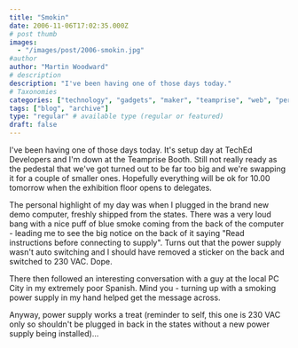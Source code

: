 ```yaml
---
title: "Smokin"
date: 2006-11-06T17:02:35.000Z
# post thumb
images:
  - "/images/post/2006-smokin.jpg"
#author
author: "Martin Woodward"
# description
description: "I've been having one of those days today."
# Taxonomies
categories: ["technology", "gadgets", "maker", "teamprise", "web", "personal"]
tags: ["blog", "archive"]
type: "regular" # available type (regular or featured)
draft: false
---
```

I've been having one of those days today.  It's setup day at TechEd Developers and I'm down at the Teamprise Booth.  Still not really ready as the pedestal that we've got turned out to be far too big and we're swapping it for a couple of smaller ones.  Hopefully everything will be ok for 10.00 tomorrow when the exhibition floor opens to delegates. 

The personal highlight of my day was when I plugged in the brand new demo computer, freshly shipped from the states.  There was a very loud bang with a nice puff of blue smoke coming from the back of the computer - leading me to see the big notice on the back of it saying "Read instructions before connecting to supply".  Turns out that the power supply wasn't auto switching and I should have removed a sticker on the back and switched to 230 VAC.  Dope.   

There then followed an interesting conversation with a guy at the local PC City in my extremely poor Spanish.  Mind you - turning up with a smoking power supply in my hand helped get the message across. 

Anyway, power supply works a treat (reminder to self, this one is 230 VAC only so shouldn't be plugged in back in the states without a new power supply being installed)...